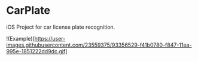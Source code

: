 # CarPlate

iOS Project for car license plate recognition.

!(Example)[https://user-images.githubusercontent.com/23559375/93356529-f41b0780-f847-11ea-995e-1851222dd9dc.gif]
